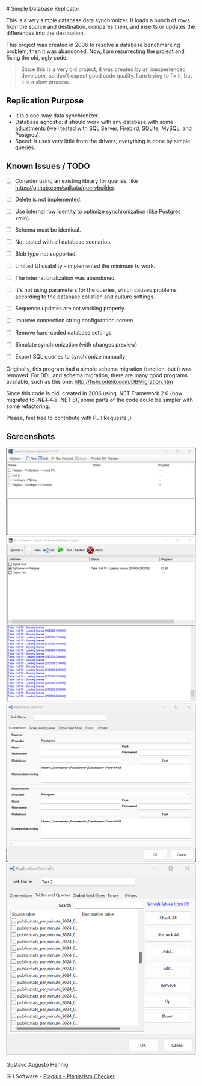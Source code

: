 ﻿﻿# Simple Database Replicator

This is a very simple database data synchronizer. It loads a bunch of rows from the source and destination, compares them, and inserts or updates the differences into the destination.

This project was created in 2006 to resolve a database benchmarking problem, then it was abandoned. Now, I am resurrecting the project and fixing the old, ugly code.


> Since this is a very old project, it was created by an inexperienced developer, so don't expect good code quality. I am trying to fix it, but it is a slow process.

## Replication Purpose
 - It is a one-way data synchronizer.
 - Database agnostic: it should work with any database with some adjustments (well tested with SQL Server, Firebird, SQLite, MySQL, and Postgres).
 - Speed: it uses very little from the drivers; everything is done by simple queries.

## Known Issues / TODO
- [ ] Consider using an existing library for queries, like https://github.com/sqlkata/querybuilder.
- [ ] Delete is not implemented.  
- [ ] Use internal row identity to optimize synchronization (like Postgres xmin).  
- [ ] Schema must be identical.  
- [ ] Not tested with all database scenarios.  
- [ ] Blob type not supported.  
- [ ] Limited UI usability – implemented the minimum to work.  
- [ ] The internationalization was abandoned.  
- [ ] It's not using parameters for the queries, which causes problems according to the database collation and culture settings.  
- [ ] Sequence updates are not working properly.  
- [ ] Improve connection string configuration screen  
- [ ] Remove hard-coded database settings  
- [ ] Simulate synchronization (with changes preview)
- [ ] Export SQL queries to synchronize manually



Originally, this program had a simple schema migration function, but it was removed. For DDL and schema migration, there are many good programs available, such as this one: 
  http://fishcodelib.com/DBMigration.htm

Since this code is old, created in 2006 using .NET Framework 2.0 (now migrated to ~~.NET 4.5~~ .NET 8), some parts of the code could be simpler with some refactoring.

Please, feel free to contribute with Pull Requests ;)

## Screenshots

![alt text](https://raw.githubusercontent.com/GustavoHennig/SimpleDatabaseReplicator/master/Screenshots/main1.png "Main screen running")
![alt text](https://raw.githubusercontent.com/GustavoHennig/SimpleDatabaseReplicator/master/Screenshots/main-running.png "Main screen running")
![alt text](https://raw.githubusercontent.com/GustavoHennig/SimpleDatabaseReplicator/master/Screenshots/replication-task-info.png "Configuring connection strings")
![alt text](https://raw.githubusercontent.com/GustavoHennig/SimpleDatabaseReplicator/master/Screenshots/replication-task-info-select-table.png "Selecting tables")




Gustavo Augusto Hennig

GH Software - [Plagius - Plagiarism Checker](https://www.plagius.com/en)